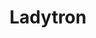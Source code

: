---
title: "Ladytron"
summary: "British electronic band formed in Liverpool in 1997 by Daniel Hunt and Reuben Wu , with Helen Marnie and Mira Aroyo joining in 1999. Reuben Wu departed amicably in March 2023 to focus fully on his acclaimed work as a photographer/visual artist. Their name was taken from the song \"Ladytron\" by Roxy Music."
image: "ladytron.jpg"
apple_music_artist_url: "https://music.apple.com/gb/artist/ladytron/2872502"
---